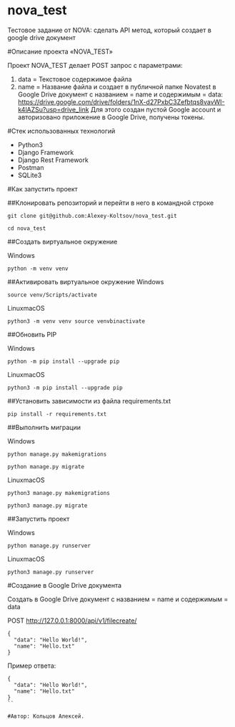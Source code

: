 # nova_test
Тестовое задание от NOVA: сделать API метод, который создает в google drive документ

#Описание проекта «NOVA_TEST»

Проект NOVA_TEST делает POST запрос с параметрами: 
1. data = Текстовое содержимое файла
2. name = Название файла
и создает в публичной папке Novatest в Google Drive документ с названием = name и содержимым = data:
https://drive.google.com/drive/folders/1nX-d27PxbC3Zefbtqs8vavWI-k4lAZSu?usp=drive_link
Для этого создан пустой Google account и авторизовано приложение в Google Drive, получены токены.

#Стек использованных технологий

- Python3
- Django Framework
- Django Rest Framework
- Postman
- SQLite3

#Как запустить проект

##Клонировать репозиторий и перейти в него в командной строке
```
git clone git@github.com:Alexey-Koltsov/nova_test.git
```
```
cd nova_test
```
##Cоздать виртуальное окружение

Windows
```
python -m venv venv
```
##Активировать виртуальное окружение Windows
```
source venv/Scripts/activate
```
LinuxmacOS
```
python3 -m venv venv source venvbinactivate
```
##Обновить PIP

Windows
```
python -m pip install --upgrade pip
```
LinuxmacOS
```
python3 -m pip install --upgrade pip
```
##Установить зависимости из файла requirements.txt
```
pip install -r requirements.txt
```
##Выполнить миграции

Windows
```
python manage.py makemigrations
```
```
python manage.py migrate
```
LinuxmacOS
```
python3 manage.py makemigrations
```
```
python3 manage.py migrate
```
##Запустить проект

Windows
```
python manage.py runserver
```
LinuxmacOS
```
python3 manage.py runserver
```


#Создание в Google Drive документа

Создать в Google Drive документ с названием = name и содержимым = data

POST http://127.0.0.1:8000/api/v1/filecreate/

```
{
  "data": "Hello World!",
  "name": "Hello.txt"
}
```
Пример ответа:
```
{
  "data": "Hello World!",
  "name": "Hello.txt"
}
``

#Автор: Кольцов Алексей.
